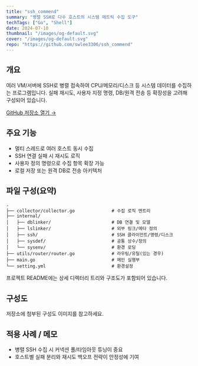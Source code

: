 ```yaml
---
title: "ssh_commend"
summary: "병렬 SSH로 다수 호스트의 시스템 메트릭 수집 도구"
techTags: ["Go", "Shell"]
date: 2024-07-10
thumbnail: "/images/og-default.svg"
cover: "/images/og-default.svg"
repo: "https://github.com/swlee3306/ssh_commend"
---
```


## 개요

여러 VM/서버에 SSH로 병렬 접속하여 CPU/메모리/디스크 등 시스템 데이터를 수집하는 프로그램입니다. 실패 재시도, 사용자 지정 명령, DB/원격 전송 등 확장성을 고려해 구성되어 있습니다.

<a class="btn" href="https://github.com/swlee3306/ssh_commend" target="_blank" rel="noopener">GitHub 저장소 열기 →</a>

## 주요 기능

- 멀티 스레드로 여러 호스트 동시 수집
- SSH 연결 실패 시 재시도 로직
- 사용자 정의 명령으로 수집 항목 확장 가능
- 로컬 저장 또는 원격 DB로 전송 아키텍처

## 파일 구성(요약)

```
.
├── collector/collector.go              # 수집 로직 엔트리
├── internal/
│   ├── dblinker/                       # DB 연결 및 모델
│   ├── lslinker/                       # 외부 링크/메타 정의
│   ├── ssh/                            # SSH 클라이언트/명령/디스크
│   ├── sysdef/                         # 공통 상수/정의
│   └── sysenv/                         # 환경 로딩
├── utils/router/router.go              # 라우팅/유틸(있는 경우)
├── main.go                             # 메인 실행부
└── setting.yml                         # 환경설정
```

프로젝트 README에는 상세 디렉터리 트리와 구조도가 포함되어 있습니다.

## 구성도

저장소에 첨부된 구성도 이미지를 참고하세요.

## 적용 사례 / 메모

- 병렬 SSH 수집 시 커넥션 풀/타임아웃 튜닝이 중요
- 호스트별 실패 분리와 재시도 백오프 전략이 안정성에 기여
